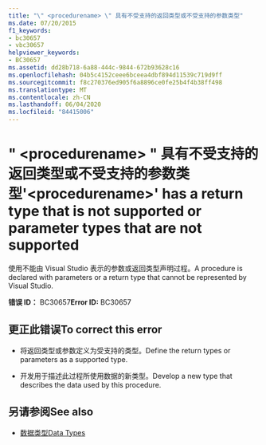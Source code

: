 ```yaml
---
title: "\" <procedurename> \" 具有不受支持的返回类型或不受支持的参数类型"
ms.date: 07/20/2015
f1_keywords:
- bc30657
- vbc30657
helpviewer_keywords:
- BC30657
ms.assetid: dd28b718-6a88-444c-9844-672b93628c16
ms.openlocfilehash: 04b5c4152ceee6bceea4dbf894d11539c719d9ff
ms.sourcegitcommit: f8c270376ed905f6a8896ce0fe25b4f4b38ff498
ms.translationtype: MT
ms.contentlocale: zh-CN
ms.lasthandoff: 06/04/2020
ms.locfileid: "84415006"
---
```

# <a name="procedurename-has-a-return-type-that-is-not-supported-or-parameter-types-that-are-not-supported"></a><span data-ttu-id="b1485-102">" \<procedurename> " 具有不受支持的返回类型或不受支持的参数类型</span><span class="sxs-lookup"><span data-stu-id="b1485-102">'\<procedurename>' has a return type that is not supported or parameter types that are not supported</span></span>
<span data-ttu-id="b1485-103">使用不能由 Visual Studio 表示的参数或返回类型声明过程。</span><span class="sxs-lookup"><span data-stu-id="b1485-103">A procedure is declared with parameters or a return type that cannot be represented by Visual Studio.</span></span>  
  
 <span data-ttu-id="b1485-104">**错误 ID：** BC30657</span><span class="sxs-lookup"><span data-stu-id="b1485-104">**Error ID:** BC30657</span></span>  
  
## <a name="to-correct-this-error"></a><span data-ttu-id="b1485-105">更正此错误</span><span class="sxs-lookup"><span data-stu-id="b1485-105">To correct this error</span></span>  
  
- <span data-ttu-id="b1485-106">将返回类型或参数定义为受支持的类型。</span><span class="sxs-lookup"><span data-stu-id="b1485-106">Define the return types or parameters as a supported type.</span></span>  
  
- <span data-ttu-id="b1485-107">开发用于描述此过程所使用数据的新类型。</span><span class="sxs-lookup"><span data-stu-id="b1485-107">Develop a new type that describes the data used by this procedure.</span></span>  
  
## <a name="see-also"></a><span data-ttu-id="b1485-108">另请参阅</span><span class="sxs-lookup"><span data-stu-id="b1485-108">See also</span></span>

- [<span data-ttu-id="b1485-109">数据类型</span><span class="sxs-lookup"><span data-stu-id="b1485-109">Data Types</span></span>](../language-reference/data-types/index.md)

